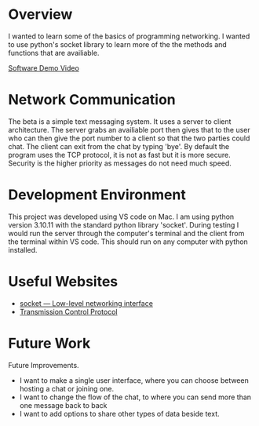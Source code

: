 # Overview

I wanted to learn some of the basics of programming networking. I wanted to use
python's socket library to learn more of the the methods and functions that are
availiable. 

[Software Demo Video](http://youtube.link.goes.here)

# Network Communication

The beta is a simple text messaging system. It uses a server to client architecture. 
The server grabs an availiable port then gives that to the user who can then give 
the port number to a client so that the two parties could chat. The client can exit
from the chat by typing 'bye'. 
By default the program uses the TCP protocol, it is not as fast but it is more secure.
Security is the higher priority as messages do not need much speed.

# Development Environment

This project was developed using VS code on Mac. 
I am using python version 3.10.11 with the standard python library 'socket'.
During testing I would run the server through the computer's terminal and the 
client from the terminal within VS code.
This should run on any computer with python installed.

# Useful Websites

* [socket — Low-level networking interface](https://docs.python.org/3/library/socket.html)
* [Transmission Control Protocol](https://en.wikipedia.org/wiki/Transmission_Control_Protocol)

# Future Work

Future Improvements.
* I want to make a single user interface, where you can choose between hosting a chat or joining one.
* I want to change the flow of the chat, to where you can send more than one message back to back
* I want to add options to share other types of data beside text.

